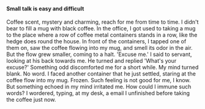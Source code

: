 #### Small talk is easy and difficult

Coffee scent, mystery and charming, reach for me from time to time. I didn't bear to fill a mug with black coffee. In the office, I got used to taking a mug to the place where a row of coffee metal containers stands in a row, like the hedge does round the house. In front of the containers, I tapped one of them on, saw the coffee flowing into my mug, and smell its odor in the air. But the flow grew smaller, coming to a halt. 'Excuse me.' I said to servant, looking at his back towards me. He turned and replied 'What's your excuse?' Something odd discomforted me for a short while. My mind turned blank. No word. I faced another container that he just settled, staring at the coffee flow into my mug. Frozen.
Such feeling is not good for me, I know. But something echoed in my mind irritated me. How could I immune such words? I wordered, typing, at my desk, a email I unfinished before taking the coffee just now.